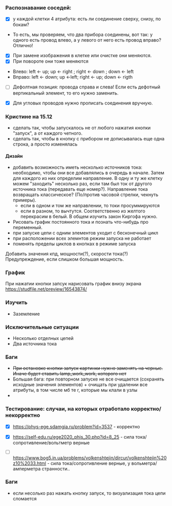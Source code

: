 ### Распознавание соседей:

- [X] у каждой клетки 4 атрибута: есть ли соединение сверху, снизу, по бокам?
- То есть, мы проверяем, что два прибора соединены, вот так: у одного есть провод влево, а у левого от него есть провод вправо? Отлично!
- [X] При замене изображения в клетке или очистке они меняются.
- [X] При повороте они тоже меняются
* Влево: left <- up; up <- right ; right <- down ; down <- left
* Вправо: left <- down; up <-left; right <- up; down <- rigth
- [ ] Дефолтная позиция: провода справа и слева! Если есть дефотный вертикальный элемент, то его нужно заменить.
- [X] Для угловых проводов нужно прописать соединения вручную.


### Кристине на 15.12
* сделать так, чтобы запускалось не от любого нажатия кнопки "запуск", а от каждого четного.
* сделать так, чтобы в кнопку с прибором не дописывалась еще одна строка, а просто изменялась

#### Дизайн
- добавить возможность иметь несколько источников тока:
   необходимо, чтобы они все добавлялись в очередь в начале. Затем для каждого из них определим направление.
   В одну и ту же клетку можем "заходить" несколько раз, если там был ток от другого источника тока (передавать еще номер?).
   Направление тока возвращать классическое? (По/против часовой стрелки, чекнуть примеры).
  - если в одном и том же направлении, то токи просуммируются
  - если в разном, то вычтутся. Соответственно из желтого перекрасим в белый. В общем изучить закон Киргофа нужно.
- Рисовать график постоянного тока и познать что-нибудь про переменный.
- при запуске цепи с одним элементов уходит с бесконечный цикл
- при расположении всех элемнтов режим запуска не работает
- поменять пределы циклов в кнопках в режиме запуска



Добавить значения кпд, мощности(?), скорости тока(?)
Предупреждение, если слишком большая мощность.



### График
При нажатии кнопки запсук нарисовать график внизу экрана
https://studfile.net/preview/16543874/

### Изучить
  * Заземление

### Исключительные ситуации
  * Несколько отделных цепей
  * Два источника тока

### Баги
* ~~При остановке кнопки запуск картинки нужно заменять на черные. Иначе будет ставить lamp_work_work, которого нет~~
* Большая бага: при повторном запуске не все очищается (сохранять исходные значения элементов) + очищать при удалении все атрибуты, в том числе мб те r, которые мы клали в узлы
* 

### Тестирование: случаи, на которых отработало корректно/некорректно
- [X] https://phys-ege.sdamgia.ru/problem?id=3537 - корректно
- [X] https://self-edu.ru/ege2020_phis_30.php?id=8_25 - сила тока/сопротивление/вольтметр верные
- [ ] https://www.bog5.in.ua/problems/volkenshtejin/dircur/volkenshtejin%20z10%2033.html - сила тока/сопротивление верные, у вольметра/амперметра странности..


### Баги
- если несолько раз нажать кнопку запуск, то визуализация тока цепи сломается
